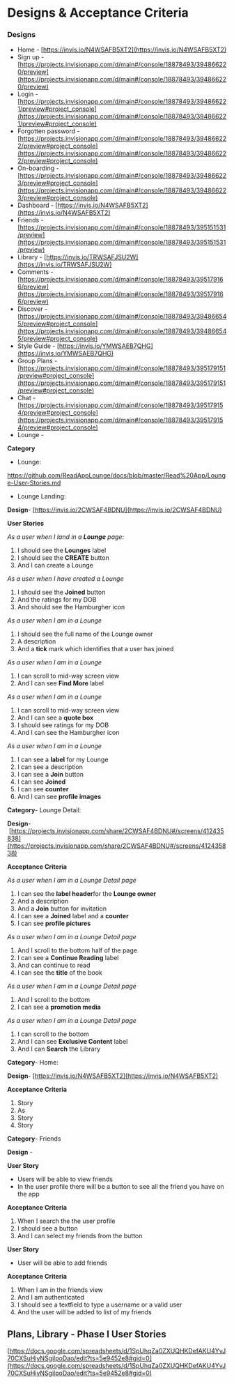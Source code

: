 # Designs & Acceptance Criteria

### Designs

- Home - 
[https://invis.io/N4WSAFB5XT2](https://invis.io/N4WSAFB5XT2)
- Sign up - 
[https://projects.invisionapp.com/d/main#/console/18878493/394866220/preview](https://projects.invisionapp.com/d/main#/console/18878493/394866220/preview)
- Login - 
[https://projects.invisionapp.com/d/main#/console/18878493/394866221/preview#project_console](https://projects.invisionapp.com/d/main#/console/18878493/394866221/preview#project_console)
- Forgotten password - 
[https://projects.invisionapp.com/d/main#/console/18878493/394866222/preview#project_console](https://projects.invisionapp.com/d/main#/console/18878493/394866222/preview#project_console)
- On-boarding - 
[https://projects.invisionapp.com/d/main#/console/18878493/394866223/preview#project_console](https://projects.invisionapp.com/d/main#/console/18878493/394866223/preview#project_console)
- Dashboard - 
[https://invis.io/N4WSAFB5XT2](https://invis.io/N4WSAFB5XT2)
- Friends - 
[https://projects.invisionapp.com/d/main#/console/18878493/395151531/preview](https://projects.invisionapp.com/d/main#/console/18878493/395151531/preview)
- Library - 
[https://invis.io/TRWSAFJSU2W](https://invis.io/TRWSAFJSU2W)
- Comments - 
[https://projects.invisionapp.com/d/main#/console/18878493/395179166/preview](https://projects.invisionapp.com/d/main#/console/18878493/395179166/preview)
- Discover - 
[https://projects.invisionapp.com/d/main#/console/18878493/394866545/preview#project_console](https://projects.invisionapp.com/d/main#/console/18878493/394866545/preview#project_console)
- Style Guide - 
[https://invis.io/YMWSAEB7QHG](https://invis.io/YMWSAEB7QHG)
- Group Plans - 
[https://projects.invisionapp.com/d/main#/console/18878493/395179151/preview#project_console](https://projects.invisionapp.com/d/main#/console/18878493/395179151/preview#project_console)
- Chat - 
[https://projects.invisionapp.com/d/main#/console/18878493/395179154/preview#project_console](https://projects.invisionapp.com/d/main#/console/18878493/395179154/preview#project_console)
- Lounge -

**Category**

- Lounge:

https://github.com/ReadAppLounge/docs/blob/master/Read%20App/Lounge-User-Stories.md

- Lounge Landing:

**Design**- [https://invis.io/2CWSAF4BDNU](https://invis.io/2CWSAF4BDNU)

**User Stories** 

*As a user when I land in a **Lounge** page:*

1. I should see the **Lounges** label
2. I should see the **CREATE** button
3. And I can create a Lounge

*As a user when I have created a Lounge*

1. I should see the **Joined** button
2. And the ratings for my DOB
3. And should see the Hamburgher icon

*As a user when I am in a Lounge*

1. I should see the full name of the Lounge owner
2. A description
3. And a **tick** mark which identifies that a user has joined

*As a user when I am in a Lounge*

1. I can scroll to mid-way screen view
2. And I can see **Find More** label

*As a user when I am in a Lounge*

1. I can scroll to mid-way screen view
2. And I can see a **quote box**
3. I should see ratings for my DOB
4. And I can see the Hamburgher icon

*As a user when I am in a Lounge*

1. I can see a **label** for my Lounge
2. I can see a description
3. I can see a **Join** button
4. I can see **Joined**
5. I can see **counter**
6. And I can see **profile images**

**Category**- Lounge Detail:

**Design**- [https://projects.invisionapp.com/share/2CWSAF4BDNU#/screens/412435838](https://projects.invisionapp.com/share/2CWSAF4BDNU#/screens/412435838)

**Acceptance Criteria**

*As a user when I am in a Lounge Detail page*

1. I can see the **label header**for the **Lounge owner**
2. And a description
3. And a **Join** button for invitation
4. I can see a **Joined** label and a **counter**
5. I can see **profile pictures**

*As a user when I am in a Lounge Detail page*

1. And I scroll to the bottom half of the page
2. I can see a **Continue Reading** label
3. And can continue to read
4. I can see the **title** of the book

*As a user when I am in a Lounge Detail page*

1. And I scroll to the bottom
2. I can see a **promotion media**

*As a user when I am in a Lounge Detail page*

1. I can scroll to the bottom
2. And I can see **Exclusive Content** label
3. And I can **Search** the Library

**Category**- Home:

**Design**- [https://invis.io/N4WSAFB5XT2](https://invis.io/N4WSAFB5XT2)

**Acceptance Criteria**

1. Story
2. As
3. Story
4. Story

**Category**- Friends

**Design** - 

**User Story** 

- Users will be able to view friends
- In the user profile there will be a button to see all the friend you have on the app

**Acceptance Criteria**

1. When I search the the user profile 
2. I should see a  button 
3. And I can select my friends from the button

**User Story**

- User will be able to add friends

**Acceptance Criteria**

1. When I am in the friends view
2. And I am authenticated
3. I should see a textfield to type a username or a valid user
4. And the user will be added to list of my friends

## Plans, Library - Phase I User Stories

[https://docs.google.com/spreadsheets/d/1SpUhqZa0ZXUQHKDefAKU4YvJ70CXSuHiyNSgilpoDao/edit?ts=5e9452e8#gid=0](https://docs.google.com/spreadsheets/d/1SpUhqZa0ZXUQHKDefAKU4YvJ70CXSuHiyNSgilpoDao/edit?ts=5e9452e8#gid=0)
